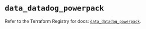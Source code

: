 # `data_datadog_powerpack`

Refer to the Terraform Registry for docs: [`data_datadog_powerpack`](https://registry.terraform.io/providers/datadog/datadog/3.69.0/docs/data-sources/powerpack).
